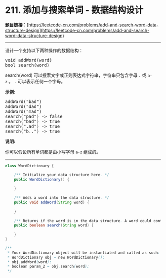 # 211. 添加与搜索单词 - 数据结构设计

**题目链接：**[https://leetcode-cn.com/problems/add-and-search-word-data-structure-design](https://leetcode-cn.com/problems/add-and-search-word-data-structure-design)

---

<div class="content__1Y2H">
 <div class="notranslate">
  <p>设计一个支持以下两种操作的数据结构：</p> 
  <pre class="language-text">void addWord(word)
bool search(word)
</pre> 
  <p>search(word)&nbsp;可以搜索文字或正则表达式字符串，字符串只包含字母&nbsp;<code>.</code>&nbsp;或&nbsp;<code>a-z</code>&nbsp;。&nbsp;<code>.</code> 可以表示任何一个字母。</p> 
  <p><strong>示例:</strong></p> 
  <pre class="language-text">addWord("bad")
addWord("dad")
addWord("mad")
search("pad") -&gt; false
search("bad") -&gt; true
search(".ad") -&gt; true
search("b..") -&gt; true
</pre> 
  <p><strong>说明:</strong></p> 
  <p>你可以假设所有单词都是由小写字母 <code>a-z</code>&nbsp;组成的。</p> 
 </div>
</div>

---

```java
class WordDictionary {

    /** Initialize your data structure here. */
    public WordDictionary() {
        
    }
    
    /** Adds a word into the data structure. */
    public void addWord(String word) {
        
    }
    
    /** Returns if the word is in the data structure. A word could contain the dot character '.' to represent any one letter. */
    public boolean search(String word) {
        
    }
}

/**
 * Your WordDictionary object will be instantiated and called as such:
 * WordDictionary obj = new WordDictionary();
 * obj.addWord(word);
 * boolean param_2 = obj.search(word);
 */
```